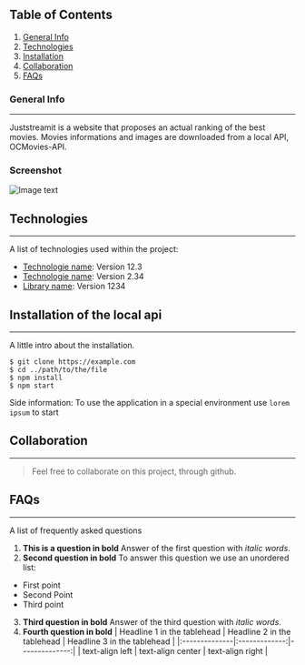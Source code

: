 ## Table of Contents

1. [General Info](#general-info)
2. [Technologies](#technologies)
3. [Installation](#installation)
4. [Collaboration](#collaboration)
5. [FAQs](#faqs)

### General Info

---

Juststreamit is a website that proposes an actual ranking of the best movies. Movies informations and images
are downloaded from a local API, OCMovies-API.

### Screenshot

![Image text](https://user.oc-static.com/upload/2020/09/18/16004298163529_P5.png)

## Technologies

---

A list of technologies used within the project:

- [Technologie name](https://example.com): Version 12.3
- [Technologie name](https://example.com): Version 2.34
- [Library name](https://example.com): Version 1234

## Installation of the local api

---

A little intro about the installation.

```
$ git clone https://example.com
$ cd ../path/to/the/file
$ npm install
$ npm start
```

Side information: To use the application in a special environment use `lorem ipsum` to start

## Collaboration

---

> Feel free to collaborate on this project, through github.

## FAQs

---

A list of frequently asked questions

1. **This is a question in bold**
   Answer of the first question with _italic words_.
2. **Second question in bold**
   To answer this question we use an unordered list:

- First point
- Second Point
- Third point

3. **Third question in bold**
   Answer of the third question with _italic words_.
4. **Fourth question in bold**
   | Headline 1 in the tablehead | Headline 2 in the tablehead | Headline 3 in the tablehead |
   |:--------------|:-------------:|--------------:|
   | text-align left | text-align center | text-align right |
